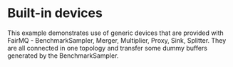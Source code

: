 Built-in devices
==========================

This example demonstrates use of generic devices that are provided with FairMQ - BenchmarkSampler, Merger, Multiplier, Proxy, Sink, Splitter. They are all connected in one topology and transfer some dummy buffers generated by the BenchmarkSampler.
